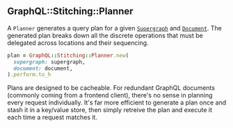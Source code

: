 ## GraphQL::Stitching::Planner

A `Planner` generates a query plan for a given [`Supergraph`](./supergraph.md) and [`Document`](./document.md). The generated plan breaks down all the discrete operations that must be delegated across locations and their sequencing.

```ruby
plan = GraphQL::Stitching::Planner.new(
  supergraph: supergraph,
  document: document,
).perform.to_h
```

Plans are designed to be cacheable. For redundant GraphQL documents (commonly coming from a frontend client), there's no sense in planning every request individually. It's far more efficient to generate a plan once and stash it in a key/value store, then simply retreive the plan and execute it each time a request matches it.
